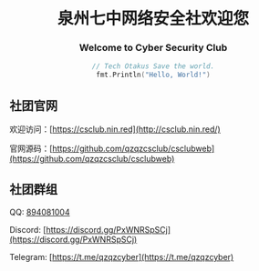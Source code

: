<div align="center">

# 泉州七中网络安全社欢迎您

### Welcome to Cyber Security Club

```go
// Tech Otakus Save the world.
fmt.Println("Hello, World!")
```

</div>

## 社团官网

欢迎访问：[https://csclub.nin.red](http://csclub.nin.red/)

官网源码：[https://github.com/qzqzcsclub/csclubweb](https://github.com/qzqzcsclub/csclubweb)

## 社团群组

QQ: [894081004](http://qm.qq.com/cgi-bin/qm/qr?_wv=1027&k=gNZbF9HTz2nJ5_4oYOEpKvRWOLqL64BG&authKey=sqrQpckT11%2FVfNaG9OFb%2BZ9zFr063%2Fg7RZyaz3qnKIU8vigLxKE733kdV%2F5h0qs5&noverify=0&group_code=894081004)

Discord: [https://discord.gg/PxWNRSpSCj](https://discord.gg/PxWNRSpSCj)

Telegram: [https://t.me/qzqzcyber](https://t.me/qzqzcyber)

